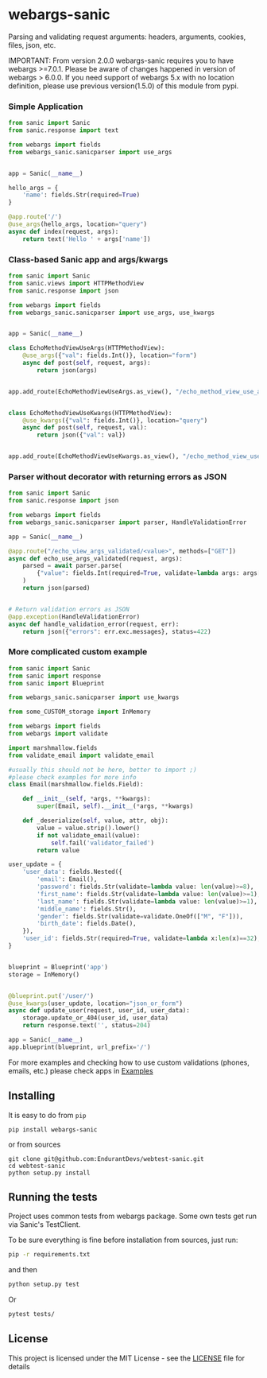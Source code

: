 # webargs-sanic

Parsing and validating request arguments: headers, arguments, cookies, files, json, etc.

IMPORTANT: From version 2.0.0 webargs-sanic requires you to have webargs >=7.0.1. Please be aware of changes happened in version of webargs > 6.0.0. If you need support of webargs 5.x with no location definition, please use previous version(1.5.0) of this module from pypi. 

### Simple Application ###
```python
from sanic import Sanic
from sanic.response import text

from webargs import fields
from webargs_sanic.sanicparser import use_args


app = Sanic(__name__)

hello_args = {
    'name': fields.Str(required=True)
}

@app.route('/')
@use_args(hello_args, location="query")
async def index(request, args):
    return text('Hello ' + args['name'])


```

### Class-based Sanic app and args/kwargs ###

```python
from sanic import Sanic
from sanic.views import HTTPMethodView
from sanic.response import json

from webargs import fields
from webargs_sanic.sanicparser import use_args, use_kwargs


app = Sanic(__name__)

class EchoMethodViewUseArgs(HTTPMethodView):
    @use_args({"val": fields.Int()}, location="form")
    async def post(self, request, args):
        return json(args)


app.add_route(EchoMethodViewUseArgs.as_view(), "/echo_method_view_use_args")


class EchoMethodViewUseKwargs(HTTPMethodView):
    @use_kwargs({"val": fields.Int()}, location="query")
    async def post(self, request, val):
        return json({"val": val})


app.add_route(EchoMethodViewUseKwargs.as_view(), "/echo_method_view_use_kwargs")
```

### Parser without decorator with returning errors as JSON ###
```python
from sanic import Sanic
from sanic.response import json

from webargs import fields
from webargs_sanic.sanicparser import parser, HandleValidationError

app = Sanic(__name__)

@app.route("/echo_view_args_validated/<value>", methods=["GET"])
async def echo_use_args_validated(request, args):
    parsed = await parser.parse(
        {"value": fields.Int(required=True, validate=lambda args: args["value"] > 42)}, request, location="view_args"
    )
    return json(parsed)


# Return validation errors as JSON
@app.exception(HandleValidationError)
async def handle_validation_error(request, err):
    return json({"errors": err.exc.messages}, status=422)
```

### More complicated custom example ###
```python
from sanic import Sanic
from sanic import response
from sanic import Blueprint

from webargs_sanic.sanicparser import use_kwargs

from some_CUSTOM_storage import InMemory

from webargs import fields
from webargs import validate

import marshmallow.fields
from validate_email import validate_email

#usually this should not be here, better to import ;)
#please check examples for more info
class Email(marshmallow.fields.Field):

    def __init__(self, *args, **kwargs):
        super(Email, self).__init__(*args, **kwargs)

    def _deserialize(self, value, attr, obj):
        value = value.strip().lower()
        if not validate_email(value):
            self.fail('validator_failed')
        return value

user_update = {
    'user_data': fields.Nested({
        'email': Email(),
        'password': fields.Str(validate=lambda value: len(value)>=8),
        'first_name': fields.Str(validate=lambda value: len(value)>=1),
        'last_name': fields.Str(validate=lambda value: len(value)>=1),
        'middle_name': fields.Str(),
        'gender': fields.Str(validate=validate.OneOf(["M", "F"])),
        'birth_date': fields.Date(),
    }),
    'user_id': fields.Str(required=True, validate=lambda x:len(x)==32),
}


blueprint = Blueprint('app')
storage = InMemory()


@blueprint.put('/user/')
@use_kwargs(user_update, location="json_or_form")
async def update_user(request, user_id, user_data):
    storage.update_or_404(user_id, user_data)
    return response.text('', status=204)

app = Sanic(__name__)
app.blueprint(blueprint, url_prefix='/')

```

For more examples and checking how to use custom validations (phones, emails, etc.) please check apps in [Examples](https://github.com/EndurantDevs/webargs-sanic/tree/master/examples/)

## Installing ##

It is easy to do from `pip`

```
pip install webargs-sanic
```

or from sources

```
git clone git@github.com:EndurantDevs/webtest-sanic.git
cd webtest-sanic
python setup.py install
```

## Running the tests

Project uses common tests from webargs package. 
Some own tests get run via Sanic's TestClient.

To be sure everything is fine before installation from sources, just run:
```bash
pip -r requirements.txt
```
and then
```bash
python setup.py test
```
Or
```bash
pytest tests/
```
## License

This project is licensed under the MIT License - see the [LICENSE](LICENSE) file for details
